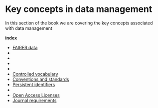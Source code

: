 # Key concepts in data management 

In this section of the book we are covering the key concepts associated with data management

**index**

* [FAIRER data](fairer-principles.md)
* [](provenance.md)
* [](dmp.md)
* [](collaboration-agreement.md)
* [](availability-statement.md)
* [Controlled vocabulary](controlled-vocab.md) 
* [Conventions and standards](conventions.md) 
* [Persistent identifiers](pids.md)
* [](policies.md)
* [Open Access Licenses](license.md)
* [Journal requirements](journal.md)

